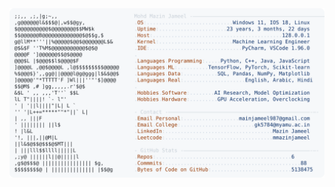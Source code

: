 <picture>
  <source srcset="https://raw.githubusercontent.com/mmazinjameel/mmazinjameel/main/dark_mode.svg?v=1740665386" media="(prefers-color-scheme: dark)">
  <img src="https://raw.githubusercontent.com/mmazinjameel/mmazinjameel/main/light_mode.svg?v=1740665386">
</picture>
